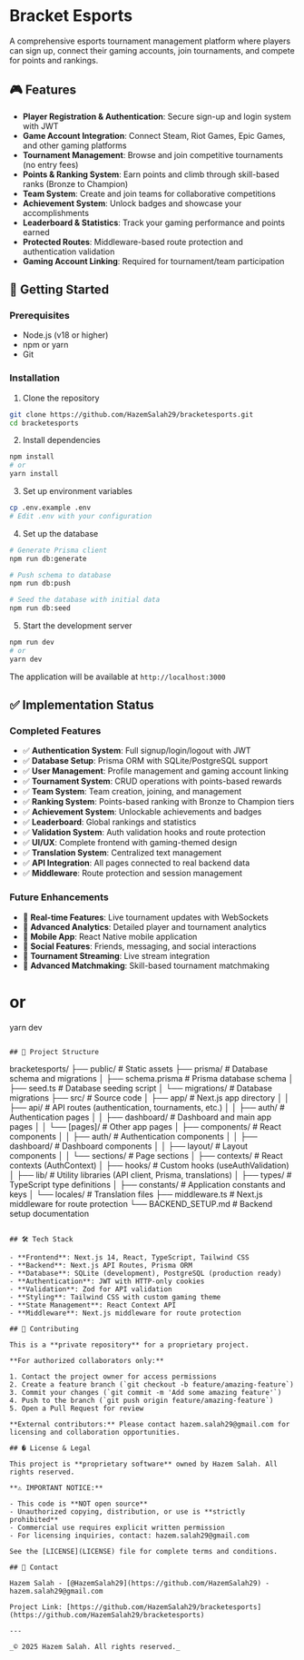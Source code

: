 # Bracket Esports

A comprehensive esports tournament management platform where players can sign up, connect their gaming accounts, join tournaments, and compete for points and rankings.

## 🎮 Features

- **Player Registration & Authentication**: Secure sign-up and login system with JWT
- **Game Account Integration**: Connect Steam, Riot Games, Epic Games, and other gaming platforms
- **Tournament Management**: Browse and join competitive tournaments (no entry fees)
- **Points & Ranking System**: Earn points and climb through skill-based ranks (Bronze to Champion)
- **Team System**: Create and join teams for collaborative competitions
- **Achievement System**: Unlock badges and showcase your accomplishments
- **Leaderboard & Statistics**: Track your gaming performance and points earned
- **Protected Routes**: Middleware-based route protection and authentication validation
- **Gaming Account Linking**: Required for tournament/team participation

## 🚀 Getting Started

### Prerequisites

- Node.js (v18 or higher)
- npm or yarn
- Git

### Installation

1. Clone the repository

```bash
git clone https://github.com/HazemSalah29/bracketesports.git
cd bracketesports
```

2. Install dependencies

```bash
npm install
# or
yarn install
```

3. Set up environment variables

```bash
cp .env.example .env
# Edit .env with your configuration
```

4. Set up the database

```bash
# Generate Prisma client
npm run db:generate

# Push schema to database
npm run db:push

# Seed the database with initial data
npm run db:seed
```

5. Start the development server

```bash
npm run dev
# or
yarn dev
```

The application will be available at `http://localhost:3000`

## ✅ Implementation Status

### Completed Features
- ✅ **Authentication System**: Full signup/login/logout with JWT
- ✅ **Database Setup**: Prisma ORM with SQLite/PostgreSQL support
- ✅ **User Management**: Profile management and gaming account linking
- ✅ **Tournament System**: CRUD operations with points-based rewards
- ✅ **Team System**: Team creation, joining, and management
- ✅ **Ranking System**: Points-based ranking with Bronze to Champion tiers
- ✅ **Achievement System**: Unlockable achievements and badges
- ✅ **Leaderboard**: Global rankings and statistics
- ✅ **Validation System**: Auth validation hooks and route protection
- ✅ **UI/UX**: Complete frontend with gaming-themed design
- ✅ **Translation System**: Centralized text management
- ✅ **API Integration**: All pages connected to real backend data
- ✅ **Middleware**: Route protection and session management

### Future Enhancements
- 🔄 **Real-time Features**: Live tournament updates with WebSockets
- 🔄 **Advanced Analytics**: Detailed player and tournament analytics
- 🔄 **Mobile App**: React Native mobile application
- 🔄 **Social Features**: Friends, messaging, and social interactions
- 🔄 **Tournament Streaming**: Live stream integration
- 🔄 **Advanced Matchmaking**: Skill-based tournament matchmaking
# or
yarn dev
```

## 📁 Project Structure

```
bracketesports/
├── public/             # Static assets
├── prisma/            # Database schema and migrations
│   ├── schema.prisma  # Prisma database schema
│   ├── seed.ts        # Database seeding script
│   └── migrations/    # Database migrations
├── src/               # Source code
│   ├── app/           # Next.js app directory
│   │   ├── api/       # API routes (authentication, tournaments, etc.)
│   │   ├── auth/      # Authentication pages
│   │   ├── dashboard/ # Dashboard and main app pages
│   │   └── [pages]/   # Other app pages
│   ├── components/    # React components
│   │   ├── auth/      # Authentication components
│   │   ├── dashboard/ # Dashboard components
│   │   ├── layout/    # Layout components
│   │   └── sections/  # Page sections
│   ├── contexts/      # React contexts (AuthContext)
│   ├── hooks/         # Custom hooks (useAuthValidation)
│   ├── lib/           # Utility libraries (API client, Prisma, translations)
│   ├── types/         # TypeScript type definitions
│   ├── constants/     # Application constants and keys
│   └── locales/       # Translation files
├── middleware.ts      # Next.js middleware for route protection
└── BACKEND_SETUP.md   # Backend setup documentation
```

## 🛠️ Tech Stack

- **Frontend**: Next.js 14, React, TypeScript, Tailwind CSS
- **Backend**: Next.js API Routes, Prisma ORM
- **Database**: SQLite (development), PostgreSQL (production ready)
- **Authentication**: JWT with HTTP-only cookies
- **Validation**: Zod for API validation
- **Styling**: Tailwind CSS with custom gaming theme
- **State Management**: React Context API
- **Middleware**: Next.js middleware for route protection

## 🤝 Contributing

This is a **private repository** for a proprietary project.

**For authorized collaborators only:**

1. Contact the project owner for access permissions
2. Create a feature branch (`git checkout -b feature/amazing-feature`)
3. Commit your changes (`git commit -m 'Add some amazing feature'`)
4. Push to the branch (`git push origin feature/amazing-feature`)
5. Open a Pull Request for review

**External contributors:** Please contact hazem.salah29@gmail.com for licensing and collaboration opportunities.

## � License & Legal

This project is **proprietary software** owned by Hazem Salah. All rights reserved.

**⚠️ IMPORTANT NOTICE:**

- This code is **NOT open source**
- Unauthorized copying, distribution, or use is **strictly prohibited**
- Commercial use requires explicit written permission
- For licensing inquiries, contact: hazem.salah29@gmail.com

See the [LICENSE](LICENSE) file for complete terms and conditions.

## 📧 Contact

Hazem Salah - [@HazemSalah29](https://github.com/HazemSalah29) - hazem.salah29@gmail.com

Project Link: [https://github.com/HazemSalah29/bracketesports](https://github.com/HazemSalah29/bracketesports)

---

_© 2025 Hazem Salah. All rights reserved._
